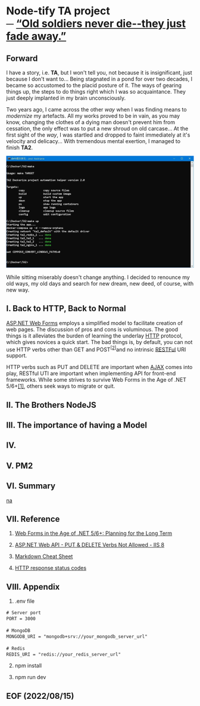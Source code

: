 # Node-tify TA project <br /> ─ [“Old soldiers never die--they just fade away.”](https://iowaculture.gov/history/education/educator-resources/primary-source-sets/cold-war/old-soldiers-never-die-address-gen)

## Forward
I have a story, i.e. **TA**, but I won't tell you, not because it is insignificant, just because I don't want to... Being stagnated in a pond for over two decades, I became so accustomed to the placid posture of it. The ways of gearing things up, the steps to do things right which I was so acquaintance. They just deeply implanted in my brain unconsciously. 

Two years ago, I came across the other *way* when I was finding means to *modernize* my artefacts. All my works proved to be in vain, as you may know, changing the clothes of a dying man doesn't prevent him from cessation, the only effect was to put a new shroud on old carcase... At the first sight of the *way*, I was startled and dropped to faint immediately at it's velocity and delicacy... With tremendous mental exertion, I managed to finish **TA2**.

![TA2](img\ta2.JPG)

While sitting miserably doesn't change anything. I decided to renounce my old ways, my old days and search for new dream, new deed, of course, with new way. 


## I. Back to HTTP, Back to Normal
<a href="https://docs.microsoft.com/en-us/aspnet/web-forms/">ASP.NET Web Forms</a> employs a simplified model to facilitate creation of web pages. The discussion of pros and cons is voluminous. The good things is it alleviates the burden of learning the underlay <a href="https://developer.mozilla.org/en-US/docs/Web/HTTP">HTTP</a> protocol, which gives novices a quick start. The bad things is, by default, you can not use HTTP verbs other than GET and POST<sup>[[2]](https://stackoverflow.com/questions/10906411/asp-net-web-api-put-delete-verbs-not-allowed-iis-8)</sup>and no intrinsic <a href="https://en.wikipedia.org/wiki/Representational_state_transfer">RESTFul</a> URI support. 

HTTP verbs such as PUT and DELETE are important when <a href="https://www.w3schools.com/js/js_ajax_intro.asp">AJAX</a> comes into play, RESTful UTI are important when implementing API for front-end frameworks. While some strives to survive Web Forms in the Age of .NET 5/6+[[1]](https://blog.inedo.com/dotnet/net5-web-forms), others seek ways to migrate or quit. 


## II. The Brothers NodeJS


## III. The importance of having a Model

## IV. 

## V. PM2 


## VI. Summary 
[na](http://140.238.40.147:3000/task) 


## VII. Reference
1. <a href="https://blog.inedo.com/dotnet/net5-web-forms">Web Forms in the Age of .NET 5/6+: Planning for the Long Term</a>
2. <a href="https://stackoverflow.com/questions/10906411/asp-net-web-api-put-delete-verbs-not-allowed-iis-8">ASP.NET Web API - PUT & DELETE Verbs Not Allowed - IIS 8</a>

2. <a href="https://www.markdownguide.org/cheat-sheet/">Markdown Cheat Sheet</a>
3. <a href="https://developer.mozilla.org/en-US/docs/Web/HTTP/Status">HTTP response status codes</a>


## VIII. Appendix

1. .env file
```
# Server port 
PORT = 3000

# MongoDB 
MONGODB_URI = "mongodb+srv://your_mongodb_server_url"

# Redis
REDIS_URI = "redis://your_redis_server_url"
```
2. npm install 

3. npm run dev

## EOF (2022/08/15)
